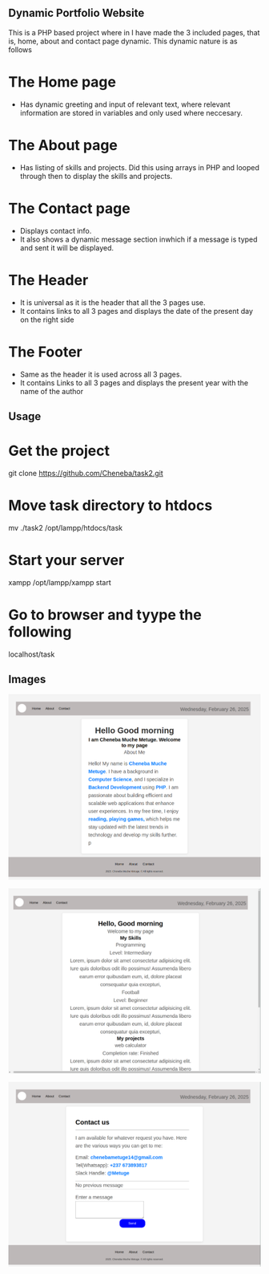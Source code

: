 ## Dynamic Portfolio Website

This is a PHP based project where in I have made the 3 included pages, that is, home, about and contact page dynamic. This dynamic nature is as follows

# The Home page

- Has dynamic greeting and input of relevant text, where relevant information are stored in variables and only used where neccesary.

# The About page

- Has listing of skills and projects. Did this using arrays in PHP and looped through then to display the skills and projects.

# The Contact page

- Displays contact info.
- It also shows a dynamic message section inwhich if a message is typed and sent it will be displayed.

# The Header

- It is universal as it is the header that all the 3 pages use.
- It contains links to all 3 pages and displays the date of the present day on the right side

# The Footer

- Same as the header it is used across all 3 pages.
- It contains Links to all 3 pages and displays the present year with the name of the author

## Usage

# Get the project

git clone https://github.com/Cheneba/task2.git

# Move task directory to htdocs

mv ./task2 /opt/lampp/htdocs/task

# Start your server

xampp /opt/lampp/xampp start

# Go to browser and tyype the following

localhost/task

## Images

![Home Page](image.png)

![About Page](image-1.png)

![Contact Page](image-2.png)

